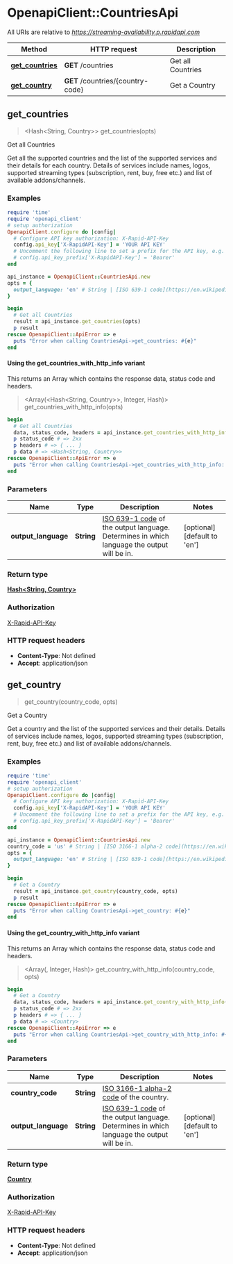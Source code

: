 # OpenapiClient::CountriesApi

All URIs are relative to *https://streaming-availability.p.rapidapi.com*

| Method | HTTP request | Description |
| ------ | ------------ | ----------- |
| [**get_countries**](CountriesApi.md#get_countries) | **GET** /countries | Get all Countries |
| [**get_country**](CountriesApi.md#get_country) | **GET** /countries/{country-code} | Get a Country |


## get_countries

> <Hash<String, Country>> get_countries(opts)

Get all Countries

Get all the supported countries and the list of the supported services and their details for each country.  Details of services include names, logos, supported streaming types (subscription, rent, buy, free etc.) and list of available addons/channels. 

### Examples

```ruby
require 'time'
require 'openapi_client'
# setup authorization
OpenapiClient.configure do |config|
  # Configure API key authorization: X-Rapid-API-Key
  config.api_key['X-RapidAPI-Key'] = 'YOUR API KEY'
  # Uncomment the following line to set a prefix for the API key, e.g. 'Bearer' (defaults to nil)
  # config.api_key_prefix['X-RapidAPI-Key'] = 'Bearer'
end

api_instance = OpenapiClient::CountriesApi.new
opts = {
  output_language: 'en' # String | [ISO 639-1 code](https://en.wikipedia.org/wiki/ISO_639-1) of the output language. Determines in which language the output  will be in. 
}

begin
  # Get all Countries
  result = api_instance.get_countries(opts)
  p result
rescue OpenapiClient::ApiError => e
  puts "Error when calling CountriesApi->get_countries: #{e}"
end
```

#### Using the get_countries_with_http_info variant

This returns an Array which contains the response data, status code and headers.

> <Array(<Hash<String, Country>>, Integer, Hash)> get_countries_with_http_info(opts)

```ruby
begin
  # Get all Countries
  data, status_code, headers = api_instance.get_countries_with_http_info(opts)
  p status_code # => 2xx
  p headers # => { ... }
  p data # => <Hash<String, Country>>
rescue OpenapiClient::ApiError => e
  puts "Error when calling CountriesApi->get_countries_with_http_info: #{e}"
end
```

### Parameters

| Name | Type | Description | Notes |
| ---- | ---- | ----------- | ----- |
| **output_language** | **String** | [ISO 639-1 code](https://en.wikipedia.org/wiki/ISO_639-1) of the output language. Determines in which language the output  will be in.  | [optional][default to &#39;en&#39;] |

### Return type

[**Hash&lt;String, Country&gt;**](Country.md)

### Authorization

[X-Rapid-API-Key](../README.md#X-Rapid-API-Key)

### HTTP request headers

- **Content-Type**: Not defined
- **Accept**: application/json


## get_country

> <Country> get_country(country_code, opts)

Get a Country

Get a country and the list of the supported services and their details.  Details of services include names, logos, supported streaming types (subscription, rent, buy, free etc.) and list of available addons/channels. 

### Examples

```ruby
require 'time'
require 'openapi_client'
# setup authorization
OpenapiClient.configure do |config|
  # Configure API key authorization: X-Rapid-API-Key
  config.api_key['X-RapidAPI-Key'] = 'YOUR API KEY'
  # Uncomment the following line to set a prefix for the API key, e.g. 'Bearer' (defaults to nil)
  # config.api_key_prefix['X-RapidAPI-Key'] = 'Bearer'
end

api_instance = OpenapiClient::CountriesApi.new
country_code = 'us' # String | [ISO 3166-1 alpha-2 code](https://en.wikipedia.org/wiki/ISO_3166-1_alpha-2) of the country. 
opts = {
  output_language: 'en' # String | [ISO 639-1 code](https://en.wikipedia.org/wiki/ISO_639-1) of the output language. Determines in which language the output  will be in. 
}

begin
  # Get a Country
  result = api_instance.get_country(country_code, opts)
  p result
rescue OpenapiClient::ApiError => e
  puts "Error when calling CountriesApi->get_country: #{e}"
end
```

#### Using the get_country_with_http_info variant

This returns an Array which contains the response data, status code and headers.

> <Array(<Country>, Integer, Hash)> get_country_with_http_info(country_code, opts)

```ruby
begin
  # Get a Country
  data, status_code, headers = api_instance.get_country_with_http_info(country_code, opts)
  p status_code # => 2xx
  p headers # => { ... }
  p data # => <Country>
rescue OpenapiClient::ApiError => e
  puts "Error when calling CountriesApi->get_country_with_http_info: #{e}"
end
```

### Parameters

| Name | Type | Description | Notes |
| ---- | ---- | ----------- | ----- |
| **country_code** | **String** | [ISO 3166-1 alpha-2 code](https://en.wikipedia.org/wiki/ISO_3166-1_alpha-2) of the country.  |  |
| **output_language** | **String** | [ISO 639-1 code](https://en.wikipedia.org/wiki/ISO_639-1) of the output language. Determines in which language the output  will be in.  | [optional][default to &#39;en&#39;] |

### Return type

[**Country**](Country.md)

### Authorization

[X-Rapid-API-Key](../README.md#X-Rapid-API-Key)

### HTTP request headers

- **Content-Type**: Not defined
- **Accept**: application/json

